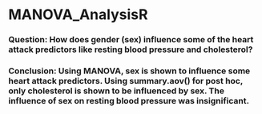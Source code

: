 # MANOVA_AnalysisR

###  Question: How does gender (sex) influence some of the heart attack predictors like resting blood pressure and cholesterol?
###  Conclusion: Using MANOVA, sex is shown to influence some heart attack predictors.  Using summary.aov() for post hoc, only cholesterol is shown to be influenced by sex.  The influence of sex on resting blood pressure was insignificant.  
